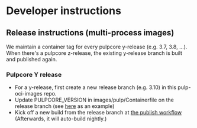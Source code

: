 # Developer instructions

## Release instructions (multi-process images)

We maintain a container tag for every pulpcore y-release (e.g. 3.7, 3.8, ...). When there's a
pulpcore z-release, the existing y-release branch is built and published again.

### Pulpcore Y release

* For a y-release, first create a new release branch (e.g. 3.10) in this pulp-oci-images repo.
* Update PULPCORE_VERSION in images/pulp/Containerfile on the release branch (see
  [here](https://github.com/pulp/pulp-oci-images/pull/61/files) as an example)
* Kick off a new build from the release branch at [the publish workflow](https://github.com/pulp/pulp-oci-images/actions/workflows/publish_images.yaml)
  (Afterwards, it will auto-build nightly.)